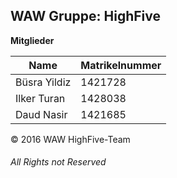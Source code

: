 ﻿## WAW Gruppe: HighFive  

**Mitglieder**  
 
| Name         | Matrikelnummer |
| -------------| -------------- |
| Büsra Yildiz | 1421728        |
| Ilker Turan  | 1428038        |
| Daud Nasir   | 1421685        |  
  







© 2016 WAW HighFive-Team
###### All Rights not Reserved
